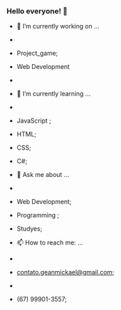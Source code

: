 ### Hello everyone! 👋


- 🔭 I’m currently working on ...
- 
- Project_game;
- Web Development 
- 
- 🌱 I’m currently learning ...
- 
- JavaScript ;
- HTML;
- CSS;
- C#;

- 💬 Ask me about ...
- 
-  Web Development;
-  Programming ;
-  Studyes;

- 📫 How to reach me: ...
- 
- contato.geanmickael@gmail.com;
- 
- (67) 99901-3557;
